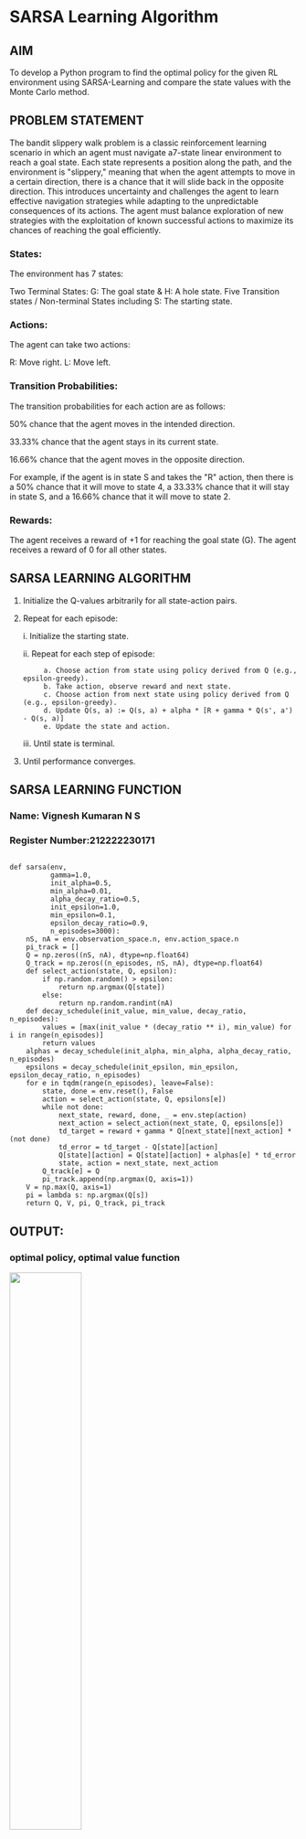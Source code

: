 # SARSA Learning Algorithm


## AIM
To develop a Python program to find the optimal policy for the given RL environment using SARSA-Learning and compare the state values with the Monte Carlo method.

## PROBLEM STATEMENT
The bandit slippery walk problem is a classic reinforcement learning scenario in which an agent must navigate a7-state linear environment to reach a goal state. Each state represents a position along the path, and the environment is "slippery," meaning that when the agent attempts to move in a certain direction, there is a chance that it will slide back in the opposite direction. This introduces uncertainty and challenges the agent to learn effective navigation strategies while adapting to the unpredictable consequences of its actions. The agent must balance exploration of new strategies with the exploitation of known successful actions to maximize its chances of reaching the goal efficiently.
### States:

The environment has 7 states:

Two Terminal States: G: The goal state & H: A hole state. Five Transition states / Non-terminal States including S: The starting state.

### Actions:
The agent can take two actions:

R: Move right. L: Move left.

### Transition Probabilities:
The transition probabilities for each action are as follows:

50% chance that the agent moves in the intended direction.

33.33% chance that the agent stays in its current state.

16.66% chance that the agent moves in the opposite direction.

For example, if the agent is in state S and takes the "R" action, then there is a 50% chance that it will move to state 4, a 33.33%
chance that it will stay in state S, and a 16.66% chance that it will move to state 2.

### Rewards:
The agent receives a reward of +1 for reaching the goal state (G). The agent receives a reward of 0 for all other states.

## SARSA LEARNING ALGORITHM
1. Initialize the Q-values arbitrarily for all state-action pairs.

2. Repeat for each episode:
    
    i. Initialize the starting state.

    ii. Repeat for each step of episode:

            a. Choose action from state using policy derived from Q (e.g., epsilon-greedy).
            b. Take action, observe reward and next state.
            c. Choose action from next state using policy derived from Q (e.g., epsilon-greedy).
            d. Update Q(s, a) := Q(s, a) + alpha * [R + gamma * Q(s', a') - Q(s, a)]
            e. Update the state and action.

    iii. Until state is terminal.

3. Until performance converges.
## SARSA LEARNING FUNCTION
### Name: Vignesh Kumaran N S
### Register Number:212222230171
```

def sarsa(env,
          gamma=1.0,
          init_alpha=0.5,
          min_alpha=0.01,
          alpha_decay_ratio=0.5,
          init_epsilon=1.0,
          min_epsilon=0.1,
          epsilon_decay_ratio=0.9,
          n_episodes=3000):
    nS, nA = env.observation_space.n, env.action_space.n
    pi_track = []
    Q = np.zeros((nS, nA), dtype=np.float64)
    Q_track = np.zeros((n_episodes, nS, nA), dtype=np.float64)
    def select_action(state, Q, epsilon):
        if np.random.random() > epsilon:
            return np.argmax(Q[state])
        else:
            return np.random.randint(nA)
    def decay_schedule(init_value, min_value, decay_ratio, n_episodes):
        values = [max(init_value * (decay_ratio ** i), min_value) for i in range(n_episodes)]
        return values
    alphas = decay_schedule(init_alpha, min_alpha, alpha_decay_ratio, n_episodes)
    epsilons = decay_schedule(init_epsilon, min_epsilon, epsilon_decay_ratio, n_episodes)
    for e in tqdm(range(n_episodes), leave=False):
        state, done = env.reset(), False
        action = select_action(state, Q, epsilons[e])
        while not done:
            next_state, reward, done, _ = env.step(action)
            next_action = select_action(next_state, Q, epsilons[e])
            td_target = reward + gamma * Q[next_state][next_action] * (not done)
            td_error = td_target - Q[state][action]
            Q[state][action] = Q[state][action] + alphas[e] * td_error
            state, action = next_state, next_action
        Q_track[e] = Q
        pi_track.append(np.argmax(Q, axis=1))
    V = np.max(Q, axis=1)
    pi = lambda s: np.argmax(Q[s])
    return Q, V, pi, Q_track, pi_track
```

## OUTPUT:
### optimal policy, optimal value function 
<img src="https://github.com/user-attachments/assets/4be3c249-8972-4bef-8301-3998ecf8b3b1" width=50%>

### State value functions of Monte Carlo method:
<img src="https://github.com/user-attachments/assets/aecc39fc-611a-4013-b27b-2cd87d381972" width=50%>

### State value functions of Sarsa Method:
<img src="https://github.com/user-attachments/assets/40b73bc9-6358-49ee-a724-bbf63b433f20" width=50%>

### plot for monte carlo function
<img src="https://github.com/user-attachments/assets/4084f65e-19c0-4c66-947c-1f12fa412eaa" width=50%>

### plot for Sarsa funtion
<img src="https://github.com/user-attachments/assets/9a67b0b3-566b-4c59-988c-1131c1187ecb" width=50%>


## RESULT:

Thus, SARSA learning successfully trained an agent for optimal policy.
